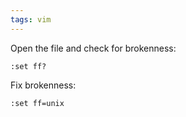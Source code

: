 ```yaml
---
tags: vim
---
```


Open the file and check for brokenness:

    :set ff?

Fix brokenness:

    :set ff=unix
